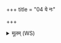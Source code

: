 +++
title = "04 ये नः"

+++
<details><summary>मूलम् (WS)</summary>

ये नः पशुषु दिप्सन्त्याशायां पुरुषेषु च ।  
तास्त्वं सहस्राक्षेशानः पिशाचाङ् अर्चिषादह ॥ ५ ॥
</details>